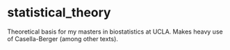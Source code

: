 # statistical_theory
Theoretical basis for my masters in biostatistics at UCLA. Makes heavy use of Casella-Berger (among other texts).
